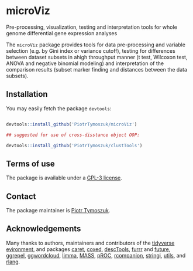 # microViz

Pre-processing, visualization, testing and interpretation tools for whole genome differential gene expression analyses

The `microViz` package provides tools for data pre-processing and variable selection (e.g. by Gini index or variance cutoff), testing for differences between dataset subsets in ahigh throughput manner (t test, Wilcoxon test, ANOVA and negative binomial modeling) and interpretation of the comparison results (subset marker finding and distances between the data subsets).

## Installation

You may easily fetch the package `devtools`: 

```r

devtools::install_github('PiotrTymoszuk/microViz')

## suggested for use of cross-disstance object OOP:

devtools::install_github('PiotrTymoszuk/clustTools')

```

## Terms of use

The package is available under a [GPL-3 license](https://github.com/PiotrTymoszuk/microViz/blob/main/LICENSE).

## Contact

The package maintainer is [Piotr Tymoszuk](mailto:piotr.s.tymoszuk@gmail.com).

## Acknowledgements

Many thanks to authors, maintainers and contributors of the [tidyverse evironment](https://www.tidyverse.org/), and packages [caret](https://topepo.github.io/caret/), [coxed](https://cran.r-project.org/web/packages/coxed/index.html), [descTools](https://cran.r-project.org/web/packages/DescTools/index.html), [furrr](https://furrr.futureverse.org/) and [future](https://www.futureverse.org/packages-overview.html), [ggrepel](https://cran.r-project.org/web/packages/ggrepel/vignettes/ggrepel.html), [ggwordcloud](https://lepennec.github.io/ggwordcloud/), [limma](https://kasperdanielhansen.github.io/genbioconductor/html/limma.html), [MASS](https://cran.r-project.org/web/packages/MASS/index.html), [pROC](https://github.com/cran/pROC/tree/master), [rcompanion](https://rcompanion.org/handbook/), [stringi](https://stringi.gagolewski.com/index.html), [utils](https://cran.r-project.org/web/packages/R.utils/index.html), and [rlang](https://rlang.r-lib.org/).


